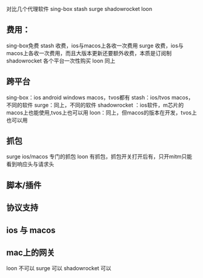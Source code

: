 对比几个代理软件
sing-box
stash
surge
shadowrocket
loon

## 费用：
sing-box免费
stash 收费，ios与macos上各收一次费用
surge 收费，ios与macos上各收一次费用，而且大版本更新还要额外收费，本质是订阅制
shadowrocket 各个平台一次性购买
loon 同上 



## 跨平台
sing-box：ios android windows macos，tvos都有
stash：ios/tvos macos，不同的软件
surge：同上，不同的软件
shadowrocket ：ios软件，m芯片的macos上也能使用,tvos上也可以用
loon：同上，但macos的版本在开发，tvos上也可以用

## 抓包
surge ios/macos 专门的抓包
loon 有抓包，抓包开关打开后有，只开mitm只能看到响应头与请求头

## 脚本/插件

## 协议支持

## ios 与 macos 

## mac上的网关
loon 不可以
surge 可以
shadowrocket 可以

